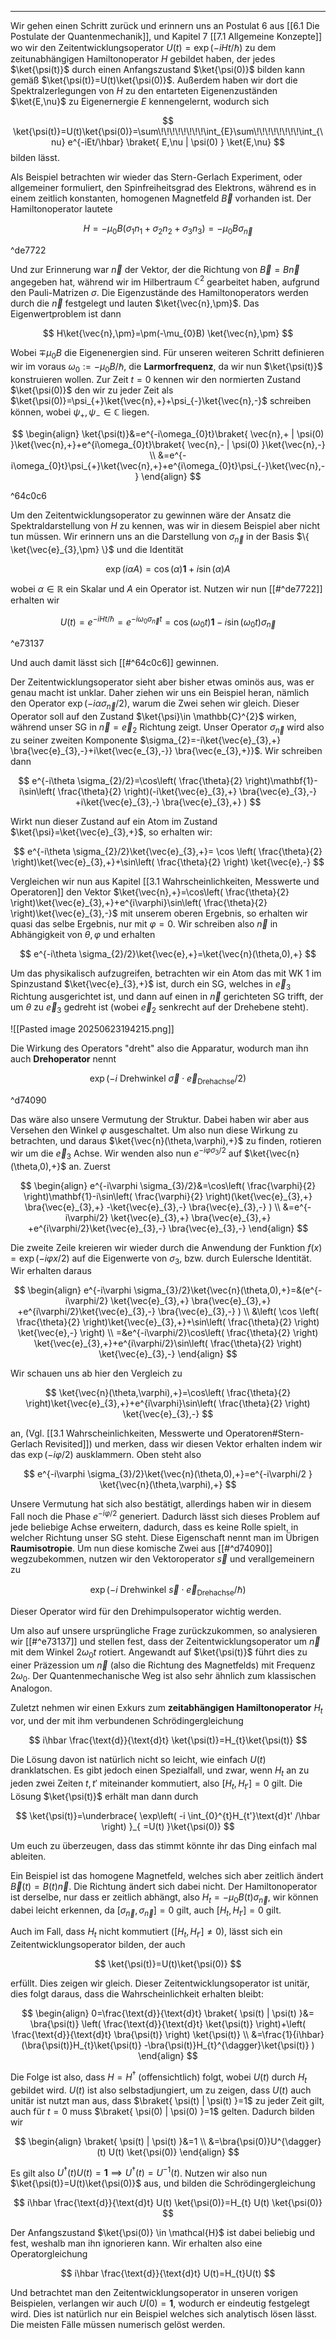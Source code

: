 ***

Wir gehen einen Schritt zurück und erinnern uns an Postulat 6 aus [[6.1 Die Postulate der Quantenmechanik]], und Kapitel 7 [[7.1 Allgemeine Konzepte]] wo wir den Zeitentwicklungsoperator $U(t)=\exp(-iHt /\hbar)$ zu dem zeitunabhängigen Hamiltonoperator $H$ gebildet haben, der jedes $\ket{\psi(t)}$ durch einen Anfangszustand $\ket{\psi(0)}$ bilden kann gemäß $\ket{\psi(t)}=U(t)\ket{\psi(0)}$. Außerdem haben wir dort die Spektralzerlegungen von $H$ zu den entarteten Eigenenzuständen $\ket{E,\nu}$ zu Eigenernergie $E$ kennengelernt, wodurch sich

$$
\ket{\psi(t)}=U(t)\ket{\psi(0)}=\sum\!\!\!\!\!\!\!\!\int_{E}\sum\!\!\!\!\!\!\!\!\int_{\nu} e^{-iEt/\hbar} \braket{ E,\nu | \psi(0) } \ket{E,\nu}  
$$
bilden lässt. 

Als Beispiel betrachten wir wieder das Stern-Gerlach Experiment, oder allgemeiner formuliert, den Spinfreiheitsgrad des Elektrons, während es in einem zeitlich konstanten, homogenen Magnetfeld $\vec{B}$ vorhanden ist. Der Hamiltonoperator lautete

$$
H=-\mu_{0}B(\sigma_{1}n_{1}+\sigma_{2}n_{2}+\sigma_{3}n_{3})=-\mu_{0}B \sigma_{\vec{n}}
$$

^de7722

Und zur Erinnerung war $\vec{n}$ der Vektor, der die Richtung von $\vec{B}=B\vec{n}$ angegeben hat, während wir im Hilbertraum $\mathbb{C}^{2}$ gearbeitet haben, aufgrund den Pauli-Matrizen $\sigma$. Die Eigenzustände des Hamiltonoperators werden durch die $\vec{n}$ festgelegt und lauten $\ket{\vec{n},\pm}$. Das Eigenwertproblem ist dann

$$
H\ket{\vec{n},\pm}=\pm(-\mu_{0}B) \ket{\vec{n},\pm} 
$$

Wobei $\mp \mu_{0}B$ die Eigenenergien sind. Für unseren weiteren Schritt definieren wir im voraus $\omega_{0}:=-\mu_{0}B /\hbar$, die **Larmorfrequenz**, da wir nun $\ket{\psi(t)}$ konstruieren wollen. Zur Zeit $t=0$ kennen wir den normierten Zustand $\ket{\psi(0)}$ den wir zu jeder Zeit als $\ket{\psi(0)}=\psi_{+}\ket{\vec{n},+}+\psi_{-}\ket{\vec{n},-}$ schreiben können, wobei $\psi_{+},\psi_{-}\in \mathbb{C}$ liegen.

$$
\begin{align}
\ket{\psi(t)}&=e^{-i\omega_{0}t}\braket{ \vec{n},+ | \psi(0) }\ket{\vec{n},+}+e^{i\omega_{0}t}\braket{ \vec{n},- | \psi(0) }\ket{\vec{n},-} \\
&=e^{-i\omega_{0}t}\psi_{+}\ket{\vec{n},+}+e^{i\omega_{0}t}\psi_{-}\ket{\vec{n},-}      
\end{align}
$$

^64c0c6

Um den Zeitentwicklungsoperator zu gewinnen wäre der Ansatz die Spektraldarstellung von $H$ zu kennen, was wir in diesem Beispiel aber nicht tun müssen. Wir erinnern uns an die Darstellung von $\sigma_{\vec{n}}$ in der Basis $\{ \ket{\vec{e}_{3},\pm} \}$ und die Identität

$$
\exp(i\alpha A)=\cos(\alpha)\mathbf{1}+i\sin(\alpha)A
$$

wobei $\alpha \in \mathbb{R}$ ein Skalar und $A$ ein Operator ist. Nutzen wir nun [[#^de7722]] erhalten wir

$$
U(t)=e^{-iHt /\hbar}=e^{-i\omega_{0}\sigma_{\vec{n}}t}=\cos(\omega_{0}t)\mathbf{1}-i\sin(\omega_{0}t)\sigma_{\vec{n}}
$$

^e73137

Und auch damit lässt sich [[#^64c0c6]] gewinnen.

Der Zeitentwicklungsoperator sieht aber bisher etwas ominös aus, was er genau macht ist unklar. Daher ziehen wir uns ein Beispiel heran, nämlich den Operator $\exp(-i\alpha \sigma_{\vec{n}} /2)$, warum die Zwei sehen wir gleich. Dieser Operator soll auf den Zustand $\ket{\psi}\in \mathbb{C}^{2}$ wirken, während unser SG in $\vec{n}=\vec{e}_{2}$ Richtung zeigt. Unser Operator $\sigma_{\vec{n}}$ wird also zu seiner zweiten Komponente $\sigma_{2}=-i\ket{\vec{e}_{3},+} \bra{\vec{e}_{3},-}+i\ket{\vec{e_{3},-}} \bra{\vec{e_{3},+}}$. Wir schreiben dann

$$
e^{-i\theta \sigma_{2}/2}=\cos\left( \frac{\theta}{2} \right)\mathbf{1}-i\sin\left( \frac{\theta}{2} \right)(-i\ket{\vec{e}_{3},+} \bra{\vec{e}_{3},-} +i\ket{\vec{e}_{3},-} \bra{\vec{e}_{3},+} )
$$

Wirkt nun dieser Zustand auf ein Atom im Zustand $\ket{\psi}=\ket{\vec{e}_{3},+}$, so erhalten wir:

$$
e^{-i\theta \sigma_{2}/2}\ket{\vec{e}_{3},+}= \cos \left( \frac{\theta}{2} \right)\ket{\vec{e}_{3},+}+\sin\left( \frac{\theta}{2} \right) \ket{\vec{e},-} 
$$

Vergleichen wir nun aus Kapitel [[3.1 Wahrscheinlichkeiten, Messwerte und Operatoren]] den Vektor $\ket{\vec{n},+}=\cos\left( \frac{\theta}{2} \right)\ket{\vec{e}_{3},+}+e^{i\varphi}\sin\left( \frac{\theta}{2} \right)\ket{\vec{e}_{3},-}$ mit unserem oberen Ergebnis, so erhalten wir quasi das selbe Ergebnis, nur mit $\varphi=0$. Wir schreiben also $\vec{n}$ in Abhängigkeit von $\theta,\varphi$ und erhalten

$$
e^{-i\theta \sigma_{2}/2}\ket{\vec{e},+}=\ket{\vec{n}(\theta,0),+}  
$$

Um das physikalisch aufzugreifen, betrachten wir ein Atom das mit WK $1$ im Spinzustand $\ket{\vec{e}_{3},+}$ ist, durch ein SG, welches in $\vec{e}_{3}$ Richtung ausgerichtet ist, und dann auf einen in $\vec{n}$ gerichteten SG trifft, der um $\theta$ zu $\vec{e}_{3}$ gedreht ist (wobei $\vec{e}_{2}$ senkrecht auf der Drehebene steht). 

![[Pasted image 20250623194215.png]]

Die Wirkung des Operators "dreht" also die Apparatur, wodurch man ihn auch **Drehoperator** nennt

$$
\exp(-i\text{ Drehwinkel } \vec{\sigma}\cdot \vec{e}_{\text{Drehachse}}/2)
$$

^d74090

Das wäre also unsere Vermutung der Struktur. Dabei haben wir aber aus Versehen den Winkel $\varphi$ ausgeschaltet. Um also nun diese Wirkung zu betrachten, und daraus $\ket{\vec{n}(\theta,\varphi),+}$ zu finden, rotieren wir um die $\vec{e}_{3}$ Achse. Wir wenden also nun $e^{-i\varphi \sigma_{3}/2}$ auf $\ket{\vec{n}(\theta,0),+}$ an. Zuerst

$$
\begin{align}
e^{-i\varphi \sigma_{3}/2}&=\cos\left( \frac{\varphi}{2} \right)\mathbf{1}-i\sin\left( \frac{\varphi}{2} \right)(\ket{\vec{e}_{3},+} \bra{\vec{e}_{3},+} -\ket{\vec{e}_{3},-} \bra{\vec{e}_{3},-}  ) \\
&=e^{-i\varphi/2} \ket{\vec{e}_{3},+} \bra{\vec{e}_{3},+} +e^{i\varphi/2}\ket{\vec{e}_{3},-} \bra{\vec{e}_{3},-} 
\end{align}
$$

Die zweite Zeile kreieren wir wieder durch die Anwendung der Funktion $f(x)=\exp(-i\varphi x/2)$ auf die Eigenwerte von $\sigma_{3}$, bzw. durch Eulersche Identität. Wir erhalten daraus

$$
\begin{align}
e^{-i\varphi \sigma_{3}/2}\ket{\vec{n}(\theta,0),+}=&(e^{-i\varphi/2} \ket{\vec{e}_{3},+} \bra{\vec{e}_{3},+} +e^{i\varphi/2}\ket{\vec{e}_{3},-} \bra{\vec{e}_{3},-} ) \\
&\left( \cos \left( \frac{\theta}{2} \right)\ket{\vec{e}_{3},+}+\sin\left( \frac{\theta}{2} \right) \ket{\vec{e},-} \right) \\
=&e^{-i\varphi/2}\cos\left( \frac{\theta}{2} \right) \ket{\vec{e}_{3},+}+e^{i\varphi/2}\sin\left( \frac{\theta}{2} \right) \ket{\vec{e}_{3},-}
\end{align}
$$

Wir schauen uns ab hier den Vergleich zu

$$
\ket{\vec{n}(\theta,\varphi),+}=\cos\left( \frac{\theta}{2} \right)\ket{\vec{e}_{3},+}+e^{i\varphi}\sin\left( \frac{\theta}{2} \right) \ket{\vec{e}_{3},-}  
$$

an, (Vgl. [[3.1 Wahrscheinlichkeiten, Messwerte und Operatoren#Stern-Gerlach Revisited]]) und merken, dass wir diesen Vektor erhalten indem wir das $\exp(-i\varphi/2)$ ausklammern. Oben steht also

$$
e^{-i\varphi \sigma_{3}/2}\ket{\vec{n}(\theta,0),+}=e^{-i\varphi/2 } \ket{\vec{n}(\theta,\varphi),+} 
$$

Unsere Vermutung hat sich also bestätigt, allerdings haben wir in diesem Fall noch die Phase $e^{-i\varphi/2}$ generiert. Dadurch lässt sich dieses Problem auf jede beliebige Achse erweitern, dadurch, dass es keine Rolle spielt, in welcher Richtung unser SG steht. Diese Eigenschaft nennt man im Übrigen **Raumisotropie**. Um nun diese komische Zwei aus [[#^d74090]] wegzubekommen, nutzen wir den Vektoroperator $\vec{s}$ und verallgemeinern zu

$$
\exp(-i\text{ Drehwinkel }\vec{s}\cdot \vec{e}_{\text{Drehachse}} /\hbar)
$$

Dieser Operator wird für den Drehimpulsoperator wichtig werden.

Um also auf unsere ursprüngliche Frage zurückzukommen, so analysieren wir [[#^e73137]] und stellen fest, dass der Zeitentwicklungsoperator um $\vec{n}$ mit dem Winkel $2\omega_{0}t$ rotiert. Angewandt auf $\ket{\psi(t)}$ führt dies zu einer Präzession um $\vec{n}$ (also die Richtung des Magnetfelds) mit Frequenz $2\omega_{0}$. Der Quantenmechanische Weg ist also sehr ähnlich zum klassischen Analogon.

Zuletzt nehmen wir einen Exkurs zum **zeitabhängigen Hamiltonoperator** $H_{t}$ vor, und der mit ihm verbundenen Schrödingergleichung

$$
i\hbar \frac{\text{d}}{\text{d}t} \ket{\psi(t)}=H_{t}\ket{\psi(t)}  
$$

Die Lösung davon ist natürlich nicht so leicht, wie einfach $U(t)$ dranklatschen. Es gibt jedoch einen Spezialfall, und zwar, wenn $H_{t}$ an zu jeden zwei Zeiten $t,t'$ miteinander kommutiert, also $[H_{t},H_{t'}]=0$ gilt. Die Lösung $\ket{\psi(t)}$ erhält man dann durch

$$
\ket{\psi(t)}=\underbrace{ \exp\left( -i \int_{0}^{t}H_{t'}\text{d}t' /\hbar \right) }_{ =U(t) }\ket{\psi(0)}  
$$

Um euch zu überzeugen, dass das stimmt könnte ihr das Ding einfach mal ableiten.

Ein Beispiel ist das homogene Magnetfeld, welches sich aber zeitlich ändert $\vec{B}(t)=B(t)\vec{n}$. Die Richtung ändert sich dabei nicht. Der Hamiltonoperator ist derselbe, nur dass er zeitlich abhängt, also $H_{t}=-\mu_{0}B(t)\sigma_{\vec{n}}$, wir können dabei leicht erkennen, da $[\sigma_{\vec{n}},\sigma_{\vec{n}}]=0$ gilt, auch $[H_{t},H_{t'}]=0$ gilt. 

Auch im Fall, dass $H_{t}$ nicht kommutiert ($[H_{t},H_{t'}]\neq0$), lässt sich ein Zeitentwicklungsoperator bilden, der auch

$$
\ket{\psi(t)}=U(t)\ket{\psi(0)}  
$$

erfüllt. Dies zeigen wir gleich. Dieser Zeitentwicklungsoperator ist unitär, dies folgt daraus, dass die Wahrscheinlichkeit erhalten bleibt:

$$
\begin{align}
0=\frac{\text{d}}{\text{d}t} \braket{ \psi(t) | \psi(t) }&= \bra{\psi(t)} \left( \frac{\text{d}}{\text{d}t} \ket{\psi(t)}  \right)+\left( \frac{\text{d}}{\text{d}t} \bra{\psi(t)}  \right) \ket{\psi(t)} \\
&=\frac{1}{i\hbar} (\bra{\psi(t)}H_{t}\ket{\psi(t)} -\bra{\psi(t)}H_{t}^{\dagger}\ket{\psi(t)}   )
\end{align}
$$

Die Folge ist also, dass $H=H^{\dagger}$ (offensichtlich) folgt, wobei $U(t)$ durch $H_{t}$ gebildet wird. $U(t)$ ist also selbstadjungiert, um zu zeigen, dass $U(t)$ auch unitär ist nutzt man aus, dass $\braket{ \psi(t) | \psi(t) }=1$ zu jeder Zeit gilt, auch für $t=0$ muss $\braket{ \psi(0) | \psi(0) }=1$ gelten. Dadurch bilden wir

$$
\begin{align}
\braket{ \psi(t) | \psi(t) }&=1 \\
&=\bra{\psi(0)}U^{\dagger}(t) U(t) \ket{\psi(0)}   
\end{align}
$$

Es gilt also $U^{\dagger}(t)U(t)=\mathbf{1}\implies U^{\dagger}(t)=U^{-1}(t)$. Nutzen wir also nun $\ket{\psi(t)}=U(t)\ket{\psi(0)}$ aus, und bilden die Schrödingergleichung

$$
i\hbar \frac{\text{d}}{\text{d}t} U(t) \ket{\psi(0)}=H_{t} U(t) \ket{\psi(0)}   
$$

Der Anfangszustand $\ket{\psi(0)} \in \mathcal{H}$ ist dabei beliebig und fest, weshalb man ihn ignorieren kann. Wir erhalten also eine Operatorgleichung

$$
i\hbar \frac{\text{d}}{\text{d}t} U(t)=H_{t}U(t)
$$

Und betrachtet man den Zeitentwicklungsoperator in unseren vorigen Beispielen, verlangen wir auch $U(0)=\mathbf{1}$, wodurch er eindeutig festgelegt wird. Dies ist natürlich nur ein Beispiel welches sich analytisch lösen lässt. Die meisten Fälle müssen numerisch gelöst werden.